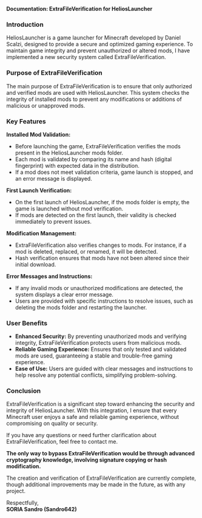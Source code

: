 **Documentation: ExtraFileVerification for HeliosLauncher**

### Introduction
HeliosLauncher is a game launcher for Minecraft developed by Daniel Scalzi, designed to provide a secure and optimized gaming experience. To maintain game integrity and prevent unauthorized or altered mods, I have implemented a new security system called ExtraFileVerification.

### Purpose of ExtraFileVerification
The main purpose of ExtraFileVerification is to ensure that only authorized and verified mods are used with HeliosLauncher. This system checks the integrity of installed mods to prevent any modifications or additions of malicious or unapproved mods.

### Key Features

**Installed Mod Validation:**

- Before launching the game, ExtraFileVerification verifies the mods present in the HeliosLauncher mods folder.
- Each mod is validated by comparing its name and hash (digital fingerprint) with expected data in the distribution.
- If a mod does not meet validation criteria, game launch is stopped, and an error message is displayed.

**First Launch Verification:**

- On the first launch of HeliosLauncher, if the mods folder is empty, the game is launched without mod verification.
- If mods are detected on the first launch, their validity is checked immediately to prevent issues.

**Modification Management:**

- ExtraFileVerification also verifies changes to mods. For instance, if a mod is deleted, replaced, or renamed, it will be detected.
- Hash verification ensures that mods have not been altered since their initial download.

**Error Messages and Instructions:**

- If any invalid mods or unauthorized modifications are detected, the system displays a clear error message.
- Users are provided with specific instructions to resolve issues, such as deleting the mods folder and restarting the launcher.

### User Benefits

- **Enhanced Security:** By preventing unauthorized mods and verifying integrity, ExtraFileVerification protects users from malicious mods.
- **Reliable Gaming Experience:** Ensures that only tested and validated mods are used, guaranteeing a stable and trouble-free gaming experience.
- **Ease of Use:** Users are guided with clear messages and instructions to help resolve any potential conflicts, simplifying problem-solving.

### Conclusion
ExtraFileVerification is a significant step toward enhancing the security and integrity of HeliosLauncher. With this integration, I ensure that every Minecraft user enjoys a safe and reliable gaming experience, without compromising on quality or security.

If you have any questions or need further clarification about ExtraFileVerification, feel free to contact me.

**The only way to bypass ExtraFileVerification would be through advanced cryptography knowledge, involving signature copying or hash modification.**

The creation and verification of ExtraFileVerification are currently complete, though additional improvements may be made in the future, as with any project.

Respectfully,  
**SORIA Sandro (Sandro642)**